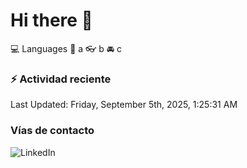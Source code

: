 # Hi there 👋

:computer: Languages
:pencil: a
:eyeglasses: b
:oncoming_automobile: c

### :zap: Actividad reciente
<!--RECENT_ACTIVITY:start-->
<!--RECENT_ACTIVITY:end-->
<!--RECENT_ACTIVITY:last_update-->
Last Updated: Friday, September 5th, 2025, 1:25:31 AM
<!--RECENT_ACTIVITY:last_update_end-->

### Vías de contacto

![LinkedIn](https://www.linkedin.com/in/irving-hernández-226846205/)
